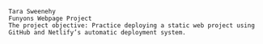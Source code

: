 
    Tara Sweenehy
    Funyons Webpage Project
    The project objective: Practice deploying a static web project using GitHub and Netlify’s automatic deployment system.
